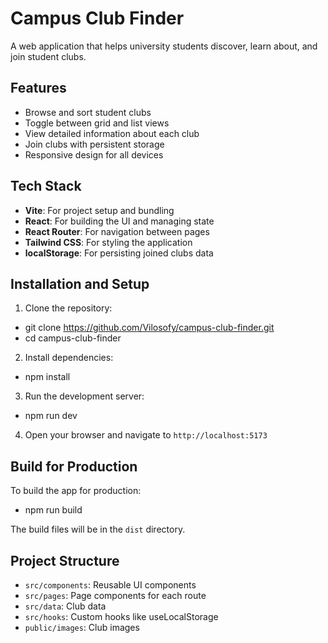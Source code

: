 # Campus Club Finder

A web application that helps university students discover, learn about, and join student clubs.

## Features

- Browse and sort student clubs
- Toggle between grid and list views
- View detailed information about each club
- Join clubs with persistent storage
- Responsive design for all devices

## Tech Stack

- **Vite**: For project setup and bundling
- **React**: For building the UI and managing state
- **React Router**: For navigation between pages
- **Tailwind CSS**: For styling the application
- **localStorage**: For persisting joined clubs data

## Installation and Setup

1. Clone the repository:

- git clone https://github.com/Vilosofy/campus-club-finder.git
- cd campus-club-finder

2. Install dependencies:

- npm install

3. Run the development server:

- npm run dev

4. Open your browser and navigate to `http://localhost:5173`

## Build for Production

To build the app for production:

- npm run build

The build files will be in the `dist` directory.

## Project Structure

- `src/components`: Reusable UI components
- `src/pages`: Page components for each route
- `src/data`: Club data
- `src/hooks`: Custom hooks like useLocalStorage
- `public/images`: Club images
